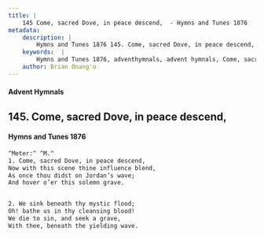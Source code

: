```yaml
---
title: |
    145 Come, sacred Dove, in peace descend,  - Hymns and Tunes 1876
metadata:
    description: |
        Hymns and Tunes 1876 145. Come, sacred Dove, in peace descend, . Now with this scene thine influence blend,  As once thou didst on Jordan’s wave; And hover o’er this solemn grave. 
    keywords:  |
        Hymns and Tunes 1876, adventhymnals, advent hymnals, Come, sacred Dove, in peace descend, , Now with this scene thine influence blend, , 
    author: Brian Onang'o
---
```


#### Advent Hymnals
## 145. Come, sacred Dove, in peace descend, 
####  Hymns and Tunes 1876

```txt
^Meter:^ ^M.^
1. Come, sacred Dove, in peace descend, 
Now with this scene thine influence blend, 
As once thou didst on Jordan’s wave;
And hover o’er this solemn grave.


2. We sink beneath thy mystic flood;
Oh! bathe us in thy cleansing blood!
We die to sin, and seek a grave,
With thee, beneath the yielding wave.
```